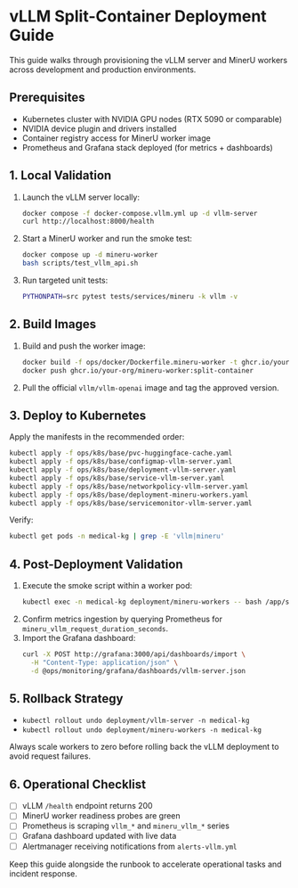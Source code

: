 # vLLM Split-Container Deployment Guide

This guide walks through provisioning the vLLM server and MinerU workers across development and
production environments.

## Prerequisites

- Kubernetes cluster with NVIDIA GPU nodes (RTX 5090 or comparable)
- NVIDIA device plugin and drivers installed
- Container registry access for MinerU worker image
- Prometheus and Grafana stack deployed (for metrics + dashboards)

## 1. Local Validation

1. Launch the vLLM server locally:
   ```bash
   docker compose -f docker-compose.vllm.yml up -d vllm-server
   curl http://localhost:8000/health
   ```
2. Start a MinerU worker and run the smoke test:
   ```bash
   docker compose up -d mineru-worker
   bash scripts/test_vllm_api.sh
   ```
3. Run targeted unit tests:
   ```bash
   PYTHONPATH=src pytest tests/services/mineru -k vllm -v
   ```

## 2. Build Images

1. Build and push the worker image:
   ```bash
   docker build -f ops/docker/Dockerfile.mineru-worker -t ghcr.io/your-org/mineru-worker:split-container .
   docker push ghcr.io/your-org/mineru-worker:split-container
   ```
2. Pull the official `vllm/vllm-openai` image and tag the approved version.

## 3. Deploy to Kubernetes

Apply the manifests in the recommended order:

```bash
kubectl apply -f ops/k8s/base/pvc-huggingface-cache.yaml
kubectl apply -f ops/k8s/base/configmap-vllm-server.yaml
kubectl apply -f ops/k8s/base/deployment-vllm-server.yaml
kubectl apply -f ops/k8s/base/service-vllm-server.yaml
kubectl apply -f ops/k8s/base/networkpolicy-vllm-server.yaml
kubectl apply -f ops/k8s/base/deployment-mineru-workers.yaml
kubectl apply -f ops/k8s/base/servicemonitor-vllm-server.yaml
```

Verify:

```bash
kubectl get pods -n medical-kg | grep -E 'vllm|mineru'
```

## 4. Post-Deployment Validation

1. Execute the smoke script within a worker pod:
   ```bash
   kubectl exec -n medical-kg deployment/mineru-workers -- bash /app/scripts/test_vllm_api.sh
   ```
2. Confirm metrics ingestion by querying Prometheus for `mineru_vllm_request_duration_seconds`.
3. Import the Grafana dashboard:
   ```bash
   curl -X POST http://grafana:3000/api/dashboards/import \
     -H "Content-Type: application/json" \
     -d @ops/monitoring/grafana/dashboards/vllm-server.json
   ```

## 5. Rollback Strategy

- `kubectl rollout undo deployment/vllm-server -n medical-kg`
- `kubectl rollout undo deployment/mineru-workers -n medical-kg`

Always scale workers to zero before rolling back the vLLM deployment to avoid request failures.

## 6. Operational Checklist

- [ ] vLLM `/health` endpoint returns 200
- [ ] MinerU worker readiness probes are green
- [ ] Prometheus is scraping `vllm_*` and `mineru_vllm_*` series
- [ ] Grafana dashboard updated with live data
- [ ] Alertmanager receiving notifications from `alerts-vllm.yml`

Keep this guide alongside the runbook to accelerate operational tasks and incident response.
